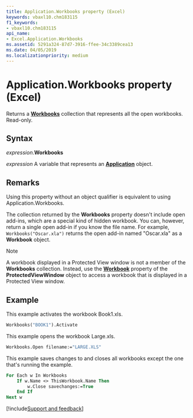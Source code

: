 ```yaml
---
title: Application.Workbooks property (Excel)
keywords: vbaxl10.chm183115
f1_keywords:
- vbaxl10.chm183115
api_name:
- Excel.Application.Workbooks
ms.assetid: 5291a324-87d7-3916-ffee-34c3389cea13
ms.date: 04/05/2019
ms.localizationpriority: medium
---
```



# Application.Workbooks property (Excel)

Returns a **[Workbooks](Excel.Workbooks.md)** collection that represents all the open workbooks. Read-only.


## Syntax

_expression_.**Workbooks**

_expression_ A variable that represents an **[Application](Excel.Application(object).md)** object.


## Remarks

Using this property without an object qualifier is equivalent to using Application.Workbooks.

The collection returned by the **Workbooks** property doesn't include open add-ins, which are a special kind of hidden workbook. You can, however, return a single open add-in if you know the file name. For example, `Workbooks("Oscar.xla")` returns the open add-in named "Oscar.xla" as a **Workbook** object.

> [!NOTE] 
> A workbook displayed in a Protected View window is not a member of the **Workbooks** collection. Instead, use the **[Workbook](Excel.ProtectedViewWindow.Workbook.md)** property of the **ProtectedViewWindow** object to access a workbook that is displayed in a Protected View window.


## Example

This example activates the workbook Book1.xls.

```vb
Workbooks("BOOK1").Activate
```

This example opens the workbook Large.xls.

```vb
Workbooks.Open filename:="LARGE.XLS"
```

This example saves changes to and closes all workbooks except the one that's running the example.

```vb
For Each w In Workbooks 
    If w.Name <> ThisWorkbook.Name Then 
        w.Close savechanges:=True 
    End If 
Next w
```




[!include[Support and feedback](~/includes/feedback-boilerplate.md)]
